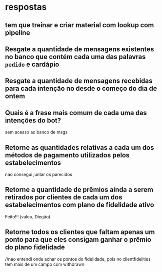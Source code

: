 # respostas
## tem que treinar e criar material com lookup com pipeline



## Resgate a quantidade de mensagens existentes no banco que contém cada uma das palavras `pedido` e cardápio
## Resgate a quantidade de mensagens recebidas para cada intenção no desde o começo do dia de ontem
## Quais é a frase mais comum de cada uma das intenções do bot?
sem acesso ao banco de msgs



## Retorne as quantidades relativas a cada um dos métodos de pagamento utilizados pelos estabelecimentos
nao consegui juntar os parecidos


## Retorne a quantidade de prêmios ainda a serem retirados por clientes de cada um dos estabelecimentos **com plano de fidelidade ativo**
Feito!!! (valeu, Diegão)

## Retorne todos os clientes que faltam apenas um ponto para que eles consigam ganhar o prêmio do plano fidelidade
//nao entendi onde achar os pontos do fidelidade, pois no clientfidelities tem mais de um campo com withdrawn